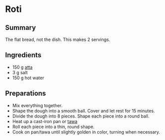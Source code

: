 # Roti


## Summary

The flat bread, not the dish.
This makes 2 servings.


## Ingredients

- 150 g [atta](https://en.wikipedia.org/wiki/Atta_flour)
- 3 g salt
- 150 g hot water


## Preparations

- Mix everything together.
- Shape the dough into a smooth ball. Cover and let rest for 15 minutes.
- Divide the dough into 8 pieces. Shape each piece into a round ball.
- Heat up a cast-iron pan or [tawa](https://en.wikipedia.org/wiki/Tava)
- Roll each piece into a thin, round shape.
- Cook on pan/tawa until slightly golden in color, turning when necessary.
